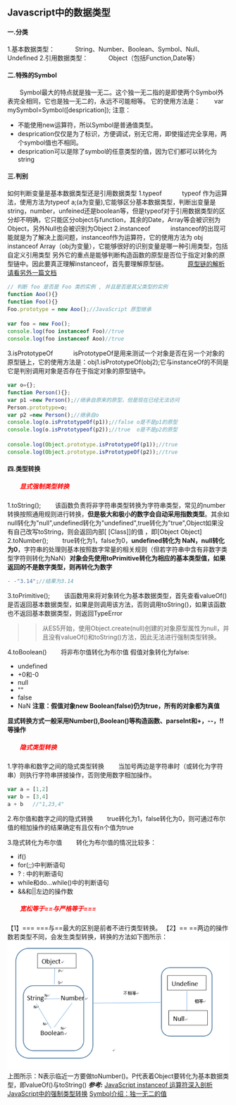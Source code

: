 ## Javascript中的数据类型
#### 一.分类
1.基本数据类型：
&emsp;&emsp;&emsp;String、Number、Boolean、Symbol、Null、Undefined
2.引用数据类型：
&emsp;&emsp;&emsp;Object（包括Function,Date等）

#### 二.特殊的Symbol
&emsp;&emsp;Symbol最大的特点就是独一无二。这个独一无二指的是即使两个Symbol外表完全相同，它也是独一无二的，永远不可能相等。
它的使用方法是：
&emsp;&emsp;var mySymbol=Symbol([desprication]);
注意：
+ 不能使用new运算符，所以Symbol是普通值类型。
+ desprication仅仅是为了标识，方便调试，别无它用，即使描述完全享用，两个symbol值也不相同。
+ desprication可以是除了symbol的任意类型的值，因为它们都可以转化为string

#### 三.判别
如何判断变量是基本数据类型还是引用数据类型
1.typeof
&emsp;&emsp;&emsp;typeof 作为运算法，使用方法为typeof a;(a为变量),它能够区分基本数据类型，判断出变量是string，number，unfeined还是boolean等，但是typeof对于引用数据类型的区分却不明确，它只能区分object与function，其余的Date，Array等会被识别为Object，另外Null也会被识别为Object
2.instanceof
&emsp;&emsp;&emsp;instanceof的出现可能就是为了解决上面问题，instanceof作为运算符，它的使用方法为 obj instanceof Array（obj为变量），它能够很好的识别变量是哪一种引用类型，包括自定义引用类型
另外它的重点是能够判断构造函数的原型是否位于指定对象的原型链中。因此要真正理解instanceof，首先要理解原型链。
&emsp;&emsp;&emsp;[原型链的解析请看另外一篇文档](./原型链.md)
```javascript
// 判断 foo 是否是 Foo 类的实例 , 并且是否是其父类型的实例
function Aoo(){} 
function Foo(){} 
Foo.prototype = new Aoo();//JavaScript 原型继承
 
var foo = new Foo(); 
console.log(foo instanceof Foo)//true 
console.log(foo instanceof Aoo)//true
```
3.isPrototypeOf
&emsp;&emsp;&emsp;isPrototypeOf是用来测试一个对象是否在另一个对象的原型链上，它的使用方法是：obj1.isPrototypeOf(obj2);它与instanceOf的不同是它是判别调用对象是否存在于指定对象的原型链中。

```javascript
var o={};
function Person(){};
var p1 =new Person();//继承自原来的原型，但是现在已经无法访问
Person.prototype=o;
var p2 =new Person();//继承自o
console.log(o.isPrototypeOf(p1));//false o是不是p1的原型
console.log(o.isPrototypeof(p2));//true  o是不是p2的原型

console.log(Object.prototype.isPrototypeOf(p1));//true
console.log(Object.prototype.isPrototypeOf(p2));//true
```

#### 四.类型转换

##### &emsp;&emsp;<font color=red>显式强制类型转换</font>


1.toString();
&emsp;&emsp;该函数负责将非字符串类型转换为字符串类型，常见的number转换按照通用规则进行转换，**但是极大和极小的数字会自动采用指数类型**。其余如null转化为"null",undefined转化为"undefined",true转化为"true",Object如果没有自己改写toString，则会返回内部[ [Class]]的值
，即[Object Object]
2.toNumber();
&emsp;&emsp;true转化为1，false为0，**undefined转化为 NaN，null转化为0**，字符串的处理则基本按照数字常量的相关规则（但若字符串中含有非数字类型字符则转化为NaN）**对象会先使用toPrimitive转化为相应的基本类型值，如果返回的不是数字类型，则再转化为数字**
```javascript
- -"3.14";//结果为3.14
```
3.toPrimitive();
&emsp;&emsp;该函数用来将对象转化为基本数据类型，首先查看valueOf()是否返回基本数据类型，如果是则调用该方法，否则调用toString()，如果该函数也不返回基本数据类型，则返回TypeError
>>从ES5开始，使用Object.create(null)创建的对象原型属性为null，并且没有valueOf()和toString()方法，因此无法进行强制类型转换。

4.toBoolean()
&emsp;&emsp;将非布尔值转化为布尔值
假值对象转化为false:
+ undefined
+ +0和-0
+ null
+ ""
+ false
+ NaN
**注意：假值对象new Boolean(false)仍为true，所有的对象都为真值**

**显式转换方式一般采用Number(),Boolean()等构造函数、parseInt和+，--，!!等操作**

##### &emsp;&emsp;<font color=red>隐式类型转换</font>
1.字符串和数字之间的隐式类型转换
&emsp;&emsp;当加号两边是字符串时（或转化为字符串）则执行字符串拼接操作，否则使用数字相加操作。

```javascript
var a = [1,2]
var b = [3,4]
a + b   //"1,23,4"
```

2.布尔值和数字之间的隐式转换
&emsp;&emsp;true转化为1，false转化为0，则可通过布尔值的相加操作的结果确定有且仅有n个值为true

3.隐式转化为布尔值
&emsp;&emsp;转化为布尔值的情况比较多：
+ if()
+ for(;;)中判断语句
+ ? : 中的判断语句
+ while和do...while()中的判断语句
+ &&和||左边的操作数

##### &emsp;&emsp;<font color=red>宽松等于\==与严格等于===</font>

【1】\===
\=\==与\==最大的区别是前者不进行类型转换。
【2】==
==两边的操作数若类型不同，会发生类型转换，转换的方法如下图所示：
![==的隐式类型转换](./img/==.png)
上图所示：N表示临近一方要做toNumber()。P代表着Object要转化为基本数据类型，即valueOf()与toString()
***参考:***
[JavaScript instanceof 运算符深入剖析](https://www.ibm.com/developerworks/cn/web/1306_jiangjj_jsinstanceof/index.html)
[JavaScript中的强制类型转换](https://juejin.im/post/5b3b76de5188251afc25567f)
[Symbol介绍：独一无二的值](https://juejin.im/post/5cdcd7a7e51d453af7192b9a)